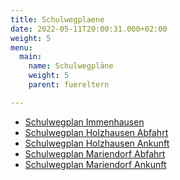 ```yaml
---
title: Schulwegplaene
date: 2022-05-11T20:00:31.000+02:00
weight: 5
menu:
  main:
    name: Schulwegpläne
    weight: 5
    parent: fuereltern

---
```

- <a href="/files/5ab7fe863213251d071a9f688c266128_schulwegeplan_immenhausen_1_.pdf" target="_blank" class="pdf-document"><i class="fa-solid fa-file-pdf"></i> Schulwegplan Immenhausen</a>
- <a href="/files/schulwegeplan_holzhausen_1._stunde_1_.pdf" target="_blank" class="pdf-document"><i class="fa-solid fa-file-pdf"></i> Schulwegplan Holzhausen Abfahrt</a>
- <a href="/files/schulwegeplan_holzhausen_ankunft_schulende_1_.pdf" target="_blank" class="pdf-document"><i class="fa-solid fa-file-pdf"></i> Schulwegplan Holzhausen Ankunft</a>
- <a href="/files/schulwegeplan_mariendorf_abfahrt_1_.pdf" target="_blank" class="pdf-document"><i class="fa-solid fa-file-pdf"></i> Schulwegplan Mariendorf Abfahrt</a>
- <a href="/files/schulwegeplan_mariendorf_ankunft_1_.pdf" target="_blank" class="pdf-document"><i class="fa-solid fa-file-pdf"></i> Schulwegplan Mariendorf Ankunft</a>